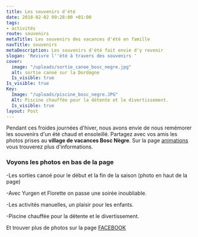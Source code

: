 ```yaml
---
title: Les souvenirs d'été
date: 2018-02-02 09:28:00 +01:00
tags:
- activités
route: souvenirs
metaTitle: Les souvenirs des vacances d'été en famille
navTitle: souvenirs
metaDescription: Les souvenirs d'été fait envie d'y revenir
slogan: 'Revivre l''été à travers des souvenirs '
cover:
  image: "/uploads/sortie_canoe_bosc_negre.jpg"
  alt: sortie canoé sur la Dordogne
  Is_visible: true
Is_visible: true
Key:
  Image: "/uploads/piscine_bosc_negre.JPG"
  Alt: Piscine chauffée pour la détente et le divertissement.
  Is_visible: true
layout: Post
---
```


Pendant ces froides journées d'hiver, nous avons envie de nous remémorer les souvenirs d'un été chaud et ensoleillé. Partagez avec vos amis les photos prises au **village de vacances Bosc Nègre**. 
Sur la page [animations](https://www.boscnegre-vacances.com/animations/) vous trouverez plus d'informations.

### Voyons les photos en bas de la page 
-Les sorties canoé pour le début et la fin de la saison (photo en haut de la page) 


-Avec Yurgen et Florette on passe une soirée inoubliable.

-Les activités manuelles, un plaisir pour les enfants. 

-Piscine chauffée pour la détente et le divertissement.

Et trouver plus de photos sur la page [FACEBOOK](https://www.facebook.com/pg/BoscNegre/photos/?tab=album&album_id=308056744262)

